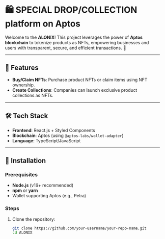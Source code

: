 # 🛍️ SPECIAL DROP/COLLECTION platform on Aptos

Welcome to the **ALONIX**! This project leverages the power of **Aptos blockchain** to tokenize products as NFTs, empowering businesses and users with transparent, secure, and efficient transactions. 🚀

---

## 🌟 Features

- **Buy/Claim NFTs**: Purchase product NFTs or claim items using NFT ownership.
- **Create Collections**: Companies can launch exclusive product collections as NFTs.

---

## 🛠️ Tech Stack

- **Frontend**: React.js + Styled Components
- **Blockchain**: Aptos (using `@aptos-labs/wallet-adapter`)
- **Language**: TypeScript/JavaScript

---

## 🔧 Installation

### Prerequisites
- **Node.js** (v16+ recommended)
- **npm** or **yarn**
- Wallet supporting Aptos (e.g., Petra)

### Steps
1. Clone the repository:
   ```bash
   git clone https://github.com/your-username/your-repo-name.git
   cd ALONIX
